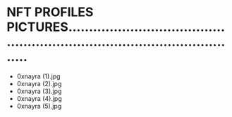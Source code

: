 # NFT PROFILES PICTURES................................................................................................
- 0xnayra (1).jpg
- 0xnayra (2).jpg
- 0xnayra (3).jpg
- 0xnayra (4).jpg
- 0xnayra (5).jpg
